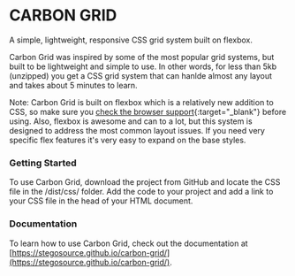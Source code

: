 # CARBON GRID
A simple, lightweight, responsive CSS grid system built on flexbox.

Carbon Grid was inspired by some of the most popular grid systems, but built to be lightweight and simple to use. In other words, for less than 5kb (unzipped) you get a CSS grid system that can hanlde almost any layout and takes about 5 minutes to learn.

Note: Carbon Grid is built on flexbox which is a relatively new addition to CSS, so make sure you [check the browser support](http://caniuse.com/#search=flexbox){:target="_blank"} before using. Also, flexbox is awesome and can to a lot, but this system is designed to address the most common layout issues. If you need very specific flex features it's very easy to expand on the base styles.

### Getting Started

To use Carbon Grid, download the project from GitHub and locate the CSS file in the /dist/css/ folder. Add the code to your project and add a link to your CSS file in the head of your HTML document.

### Documentation

To learn how to use Carbon Grid, check out the documentation at [https://stegosource.github.io/carbon-grid/](https://stegosource.github.io/carbon-grid/).
